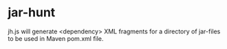 jar-hunt
========

jh.js will generate &lt;dependency> XML fragments for a directory of jar-files to be used in Maven pom.xml file.